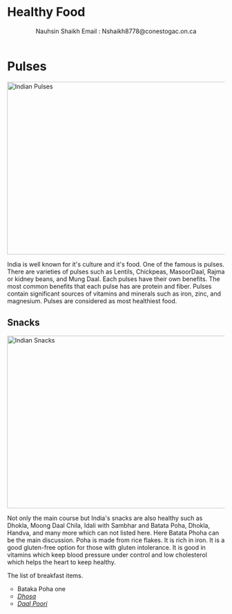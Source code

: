 # Healthy Food

<!DOCTYPE html>
<html>
<head>
<link href="styles/style.css" rel="stylesheet" />
  <header> Nauhsin Shaikh Email : Nshaikh8778@conestogac.on.ca</header>
<meta charset="UTF-8">

</head>
<body>
<h1>Pulses  </h1>
<img src="https://www.indianveggiedelight.com/wp-content/uploads/2023/03/indian-pulses-collage-featured.jpg" height="400" width="1000" alt="Indian Pulses">

<p>
India is well known for it's culture and it's food. One of the famous is pulses. There are varieties of pulses such as Lentils, Chickpeas, MasoorDaal, Rajma or kidney beans, and Mung Daal. Each pulses have their own benefits. The most common benefits that each pulse has are protein and fiber. Pulses contain significant sources of vitamins and minerals such as iron, zinc, and magnesium. Pulses are considered as most healthiest food.
</p>


<h2>Snacks</h2>
<img src="https://www.cookforindia.com/wp-content/uploads/2016/04/kanda-poha.jpg" height="400" width="1000" alt="Indian Snacks">
<p> 
Not only the main course but India's snacks are also healthy such as Dhokla, Moong Daal Chila, Idali with Sambhar and Batata Poha, Dhokla, Handva, and many more which can not listed here. Here Batata Phoha can be the main discussion. Poha is made from rice flakes. It is rich in iron. It is a good gluten-free option for those with gluten intolerance. It is good in vitamins which keep blood pressure under control and low cholesterol which helps the heart to keep healthy.  
</p>

<p>The list of breakfast items. </p>

<ul style="list-style-type:circle">
  <li> Bataka Poha <span>one</span></li>
  <li>  <em> <a href="https://jfwonline.com/wp-content/uploads/2016/11/Plain-dosa-JFW-Article.jpg">Dhosa </a>  </em> </li>
  <li> <em> <a href="https://cf0316.s3.amazonaws.com/cookificom/dishes/12481/52bc2d.jpg">Daal  Poori</a>  </em>  </li>
</ul>
</body>
</html>

